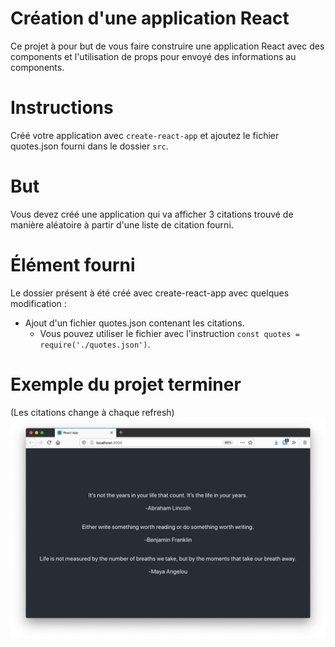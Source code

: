 # Création d'une application React

Ce projet à pour but de vous faire construire une
application React avec des components et l'utilisation
de props pour envoyé des informations au components.

# Instructions

Créé votre application avec `create-react-app` et ajoutez le fichier quotes.json fourni dans le dossier `src`.

# But
Vous devez créé une application qui va afficher
3 citations trouvé de manière aléatoire à partir d'une
liste de citation fourni.

# Élément fourni
Le dossier présent à été créé avec create-react-app avec quelques
modification :
* Ajout d'un fichier quotes.json contenant les citations.
    * Vous pouvez utiliser le fichier avec l'instruction `const quotes = require('./quotes.json')`.


# Exemple du projet terminer
(Les citations change à chaque refresh)
![QuotesApp](exemple.png)

